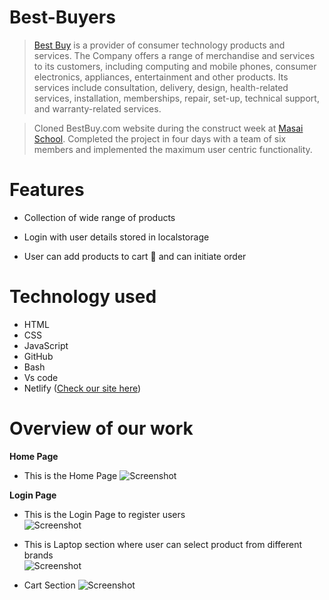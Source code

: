 # Best-Buyers

> [Best Buy](https://www.bestbuy.com/) is a provider of consumer technology products and services. The Company offers a range of merchandise and services to its customers, including computing and mobile phones, consumer electronics, appliances, entertainment and other products. Its services include consultation, delivery, design, health-related services, installation, memberships, repair, set-up, technical support, and warranty-related services.

> Cloned BestBuy.com website during the construct week at [Masai School](masaischool.com). Completed the project in four days with a team of six members and implemented the maximum user centric functionality.

# Features

- Collection of wide range of products 

- Login with user details stored in localstorage

- User can add products to cart 🛒 and can initiate order

# Technology used 

- HTML
- CSS
- JavaScript
- GitHub
- Bash
- Vs code
- Netlify ([Check our site here](http://bestbuy-in.netlify.com/))

# Overview of our work

**Home Page**
- This is the Home Page
![Screenshot](https://www.linkpicture.com/q/BB3.png)


**Login Page**
- This is the Login Page to register users  
![Screenshot](https://www.linkpicture.com/q/BB2.png)

- This is Laptop section where user can select product from different brands  
![Screenshot](https://www.linkpicture.com/q/BB4.png)

- Cart Section
![Screenshot](https://www.linkpicture.com/q/BB5.png)
